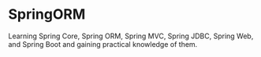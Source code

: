 # SpringORM
Learning Spring Core, Spring ORM, Spring MVC, Spring JDBC, Spring Web, and Spring Boot and gaining practical knowledge of them.
